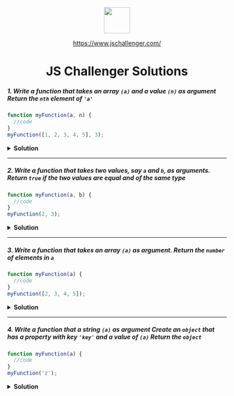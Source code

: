 <div align="center">
  <img height="60" src="https://img.icons8.com/color/344/javascript.png">
  
   <a href="https://www.jschallenger.com/">https://www.jschallenger.com/</a>
  <h1>JS Challenger Solutions</h1>
</div>

##### 1. Write a function that takes an array `(a)` and a value `(n)` as argument Return the `nth` element of `'a'`

```javascript
function myFunction(a, n) {
  //code
}
myFunction([1, 2, 3, 4, 5], 3);
```

<details><summary><b>Solution</b></summary>

```javascript
function myFunction(a, n) {
  return a[n - 1];
}
console.log(myFunction([1, 2, 3, 4, 5], 3));
```

</details>

---

##### 2. Write a function that takes two values, say `a` and `b`, as arguments. Return `true` if the two values are equal and of the same type

```javascript
function myFunction(a, b) {
  //code
}
myFunction(2, 3);
```

<details><summary><b>Solution</b></summary>

```javascript
function myFunction(a, b) {
  return a === b;
}
console.log(myFunction(2, 3));
```

</details>

---

##### 3. Write a function that takes an array `(a)` as argument. Return the `number` of elements in `a`

```javascript
function myFunction(a) {
  //code
}
myFunction([2, 3, 4, 5]);
```

<details><summary><b>Solution</b></summary>

```javascript
function myFunction(a) {
  return a.length;
}
console.log(myFunction([1, 2, 2, 4]));
```

</details>

---
##### 4. Write a function that a string `(a)` as argument Create an `object` that has a property with key `'key'` and a value of `(a)` Return the `object`

```javascript
function myFunction(a) {
  //code
}
myFunction('z');
```

<details><summary><b>Solution</b></summary>

```javascript
function myFunction(a) {
  return {key:a};
}
console.log(myFunction('z'));
```

</details>